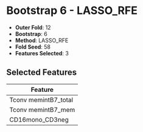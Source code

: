 # Bootstrap 6 - LASSO_RFE

- **Outer Fold**: 12
- **Bootstrap**: 6
- **Method**: LASSO_RFE
- **Fold Seed**: 58
- **Features Selected**: 3

## Selected Features

| Feature |
|---------|
| Tconv memintB7_total |
| Tconv memintB7_mem |
| CD16mono_CD3neg |
